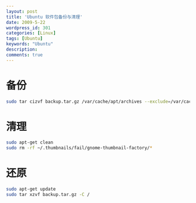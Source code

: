 ```yaml
---
layout: post
title: 'Ubuntu 软件包备份与清理'
date: 2009-5-22
wordpress_id: 301
categories: [Linux]
tags: [Ubuntu]
keywords: "Ubuntu"
description: 
comments: true
---
```


# 备份

``` bash
sudo tar cizvf backup.tar.gz /var/cache/apt/archives --exclude=/var/cache/apt/archives/partial/* --exclude=/var/cache/apt/archives/lock
```
# 清理

``` bash
sudo apt-get clean
sudo rm -rf ~/.thumbnails/fail/gnome-thumbnail-factory/*
```

# 还原

``` bash
sudo apt-get update 
sudo tar xzvf backup.tar.gz -C /
```
